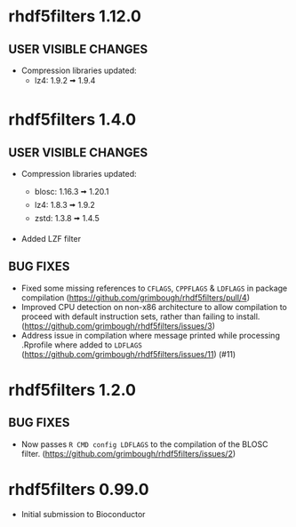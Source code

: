 # rhdf5filters 1.12.0

## USER VISIBLE CHANGES

* Compression libraries updated:
  - lz4: 1.9.2 🠪 1.9.4

# rhdf5filters 1.4.0

## USER VISIBLE CHANGES

* Compression libraries updated:
  - blosc: 1.16.3 🠪 1.20.1 
  - lz4: 1.8.3 🠪 1.9.2
  - zstd: 1.3.8 🠪 1.4.5
  
* Added LZF filter
  
## BUG FIXES

* Fixed some missing references to `CFLAGS`, `CPPFLAGS` & `LDFLAGS` in 
  package compilation (https://github.com/grimbough/rhdf5filters/pull/4)
* Improved CPU detection on non-x86 architecture to allow compilation to
  proceed with default instruction sets, rather than failing to install.
  (https://github.com/grimbough/rhdf5filters/issues/3)
* Address issue in compilation where message printed while processing
  .Rprofile where added to `LDFLAGS`
  (https://github.com/grimbough/rhdf5filters/issues/11) (#11)

# rhdf5filters 1.2.0

## BUG FIXES

* Now passes `R CMD config LDFLAGS` to the compilation of the BLOSC filter.
  (https://github.com/grimbough/rhdf5filters/issues/2)

# rhdf5filters 0.99.0

* Initial submission to Bioconductor
